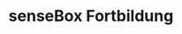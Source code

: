 ---
place: "Münster"
title: "senseBox Fortbildung"
description: "Kostenlose Fortbildung Programmieren lernen mit Umwelt Sensorik am Institut für Geoinformatik Anmeldung per Mail an <a href=\"mailto:info@sensebox.de?subject=Anmeldung Lehrerfortbildung 10.05.2019\">info@sensebox.de</a>"
starting-date: 2019-05-10
time: "14:00-17:00"
ending-date: 2019-05-10
---